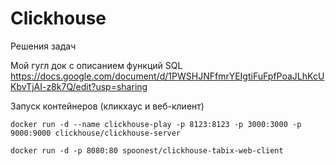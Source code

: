 # Clickhouse
Решения задач

Мой гугл док с описанием функций SQL
https://docs.google.com/document/d/1PWSHJNFfmrYEIgtiFuFpfPoaJLhKcUKbvTjAI-z8k7Q/edit?usp=sharing 

Запуск контейнеров (кликхаус и веб-клиент)
```
docker run -d --name clickhouse-play -p 8123:8123 -p 3000:3000 -p 9000:9000 clickhouse/clickhouse-server
```
```
docker run -d -p 8080:80 spoonest/clickhouse-tabix-web-client
```
